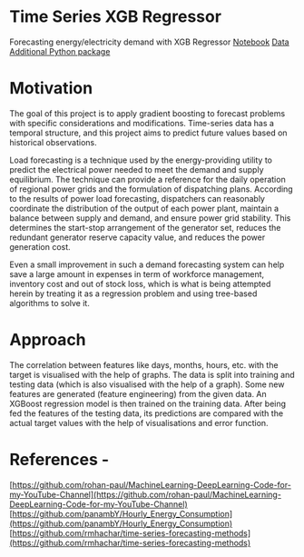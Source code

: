 # Time Series XGB Regressor
Forecasting energy/electricity demand with XGB Regressor
[Notebook](https://github.com/sambuddharay/time-series-xgb-regressor/blob/main/Time_series_with_XGBoost.ipynb)
[Data](https://github.com/sambuddharay/time-series-xgb-regressor/blob/main/PJME_hourly.csv)
[Additional Python package](https://github.com/sambuddharay/time-series-xgb-regressor/blob/main/utils.py)

# Motivation
The goal of this project is to apply gradient boosting to forecast problems with specific considerations and modifications. Time-series data has a temporal structure, and this project aims to predict future values based on historical observations.

Load forecasting is a technique used by the energy-providing utility to predict the electrical power needed to meet the demand and supply equilibrium. The technique can provide a reference for the daily operation of regional power grids and the formulation of dispatching plans. According to the results of power load forecasting, dispatchers can reasonably coordinate the distribution of the output of each power plant, maintain a balance between supply and demand, and ensure power grid stability. This determines the start-stop arrangement of the generator set, reduces the redundant generator reserve capacity value, and reduces the power generation cost.

Even a small improvement in such a demand forecasting system can help save a large amount in expenses in term of workforce management, inventory cost and out of stock loss, which is what is being attempted herein by treating it as a regression problem and using tree-based algorithms to solve it.

# Approach
The correlation between features like days, months, hours, etc. with the target is visualised with the help of graphs. The data is split into training and testing data (which is also visualised with the help of a graph). Some new features are generated (feature engineering) from the given data. An XGBoost regression model is then trained on the training data. After being fed the features of the testing data, its predictions are compared with the actual target values with the help of visualisations and error function.

# References -
[https://github.com/rohan-paul/MachineLearning-DeepLearning-Code-for-my-YouTube-Channel](https://github.com/rohan-paul/MachineLearning-DeepLearning-Code-for-my-YouTube-Channel)
[https://github.com/panambY/Hourly_Energy_Consumption](https://github.com/panambY/Hourly_Energy_Consumption)
[https://github.com/rmhachar/time-series-forecasting-methods](https://github.com/rmhachar/time-series-forecasting-methods)
